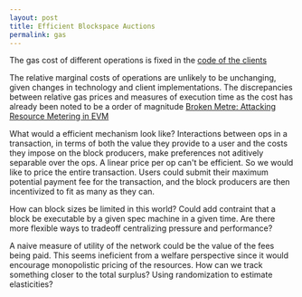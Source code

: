 ```yaml
---
layout: post
title: Efficient Blockspace Auctions
permalink: gas
---
```



The gas cost of different operations is fixed in the [code of the clients 
](https://github.com/ethereum/go-ethereum/blob/master/params/protocol_params.go) 

The relative marginal costs of operations are unlikely to be unchanging, given changes in technology and client implementations. The discrepancies between relative gas prices and measures of execution time as the cost has already been noted to be a order of magnitude [Broken Metre: Attacking Resource Metering in EVM](https://arxiv.org/abs/1909.07220)

What would a efficient mechanism look like?  Interactions between ops in a transaction, in terms of both the value they provide to a user and the costs they impose on the block producers, make preferences not aditively separable over the ops. A linear price per op can't be efficient. So we would like to price the entire transaction. Users could submit their maximum potential payment fee for the transaction, and the block producers are then incentivized to fit as many as they can. 


How can block sizes be limited in this world? Could add contraint that a block be executable by a given spec machine in a given time. Are there more flexible ways to tradeoff centralizing pressure and performance?


A naive measure of utility of the network could be the value of the fees being paid.
This seems ineficient from a welfare perspective since it would encourage monopolistic pricing of the resources.
How can we track something closer to the total surplus? Using randomization to estimate elasticities?
